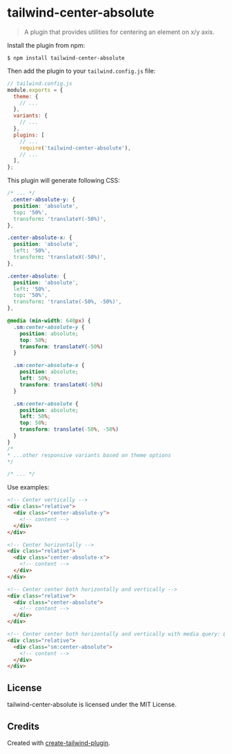# tailwind-center-absolute

> A plugin that provides utilities for centering an element on x/y axis.

Install the plugin from npm:

```
$ npm install tailwind-center-absolute
```

Then add the plugin to your `tailwind.config.js` file:

```js
// tailwind.config.js
module.exports = {
  theme: {
    // ...
  },
  variants: {
    // ...
  },
  plugins: [
    // ...
    require('tailwind-center-absolute'),
    // ...
  ],
};
```

This plugin will generate following CSS:

```css
/* ... */
 .center-absolute-y: {
  position: 'absolute',
  top: '50%',
  transform: 'translateY(-50%)',
},

.center-absolute-x: {
  position: 'absolute',
  left: '50%',
  transform: 'translateX(-50%)',
},

.center-absolute: {
  position: 'absolute',
  left: '50%',
  top: '50%',
  transform: 'translate(-50%, -50%)',
},

@media (min-width: 640px) {
  .sm:center-absolute-y {
    position: absolute;
    top: 50%;
    transform: translateY(-50%)
  }

  .sm:center-absolute-x {
    position: absolute;
    left: 50%;
    transform: translateX(-50%)
  }

  .sm:center-absolute {
    position: absolute;
    left: 50%;
    top: 50%;
    transform: translate(-50%, -50%)
  }
}
/* 
* ...other responsive variants based on theme options
*/

/* ... */
```

Use examples:

```html
<!-- Center vertically -->
<div class="relative">
  <div class="center-absolute-y">
    <!-- content -->
  </div>
</div>

<!-- Center horizontally -->
<div class="relative">
  <div class="center-absolute-x">
    <!-- content -->
  </div>
</div>

<!-- Center center both horizontally and vertically -->
<div class="relative">
  <div class="center-absolute">
    <!-- content -->
  </div>
</div>

<!-- Center center both horizontally and vertically with media query: @media (min-width: 640px)-->
<div class="relative">
  <div class="sm:center-absolute">
    <!-- content -->
  </div>
</div>
```

## License

tailwind-center-absolute is licensed under the MIT License.

## Credits

Created with [create-tailwind-plugin](https://github.com/Landish/create-tailwind-plugin).
